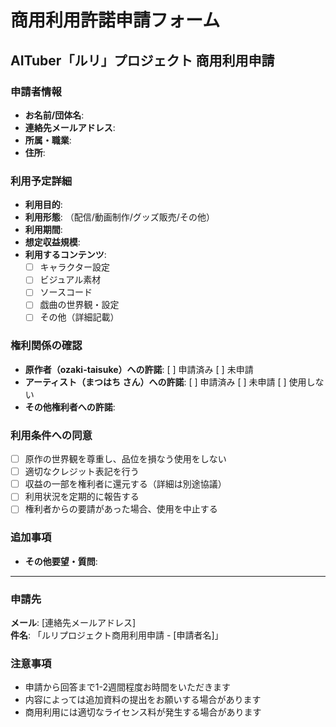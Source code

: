 # 商用利用許諾申請フォーム

## AITuber「ルリ」プロジェクト 商用利用申請

### 申請者情報
- **お名前/団体名**: 
- **連絡先メールアドレス**: 
- **所属・職業**: 
- **住所**: 

### 利用予定詳細
- **利用目的**: 
- **利用形態**: （配信/動画制作/グッズ販売/その他）
- **利用期間**: 
- **想定収益規模**: 
- **利用するコンテンツ**: 
  - [ ] キャラクター設定
  - [ ] ビジュアル素材
  - [ ] ソースコード
  - [ ] 戯曲の世界観・設定
  - [ ] その他（詳細記載）

### 権利関係の確認
- **原作者（ozaki-taisuke）への許諾**: [ ] 申請済み [ ] 未申請
- **アーティスト（まつはち さん）への許諾**: [ ] 申請済み [ ] 未申請 [ ] 使用しない
- **その他権利者への許諾**: 

### 利用条件への同意
- [ ] 原作の世界観を尊重し、品位を損なう使用をしない
- [ ] 適切なクレジット表記を行う
- [ ] 収益の一部を権利者に還元する（詳細は別途協議）
- [ ] 利用状況を定期的に報告する
- [ ] 権利者からの要請があった場合、使用を中止する

### 追加事項
- **その他要望・質問**: 

---

### 申請先
**メール**: [連絡先メールアドレス]  
**件名**: 「ルリプロジェクト商用利用申請 - [申請者名]」

### 注意事項
- 申請から回答まで1-2週間程度お時間をいただきます
- 内容によっては追加資料の提出をお願いする場合があります
- 商用利用には適切なライセンス料が発生する場合があります